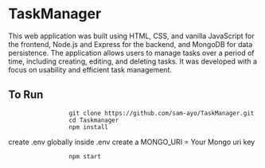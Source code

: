 # TaskManager
This web application was built using HTML, CSS, and vanilla JavaScript for the frontend, Node.js and Express for the backend, and MongoDB for data persistence. The application allows users to manage tasks over a period of time, including creating, editing, and deleting tasks. It was developed with a focus on usability and efficient task management.


## To Run

                     git clone https://github.com/sam-ayo/TaskManager.git
                     cd Taskmanager
                     npm install
create .env globally
inside .env create a MONGO_URI =  Your Mongo uri key

                     npm start
                        
                        
